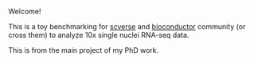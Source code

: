 Welcome! 

This is a toy benchmarking for [scverse](https://scverse.org/) and [bioconductor](https://www.bioconductor.org/) community (or cross them) to analyze 10x single nuclei RNA-seq data. 

This is from the main project of my PhD work.